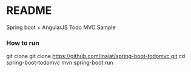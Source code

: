 # README #

Spring boot + AngularJS Todo MVC Sample

### How to run ###

git clone git clone https://github.com/inaiat/spring-boot-todomvc.git
cd spring-boot-todomvc
mvn spring-boot:run

